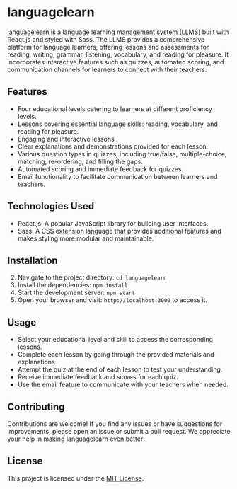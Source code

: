 # languagelearn

languagelearn is a language learning management system (LLMS) built with React.js and styled with Sass. The LLMS provides a comprehensive platform for language learners, offering lessons and assessments for reading, writing, grammar, listening, vocabulary, and reading for pleasure. It incorporates interactive features such as quizzes, automated scoring, and communication channels for learners to connect with their teachers.

## Features

- Four educational levels catering to learners at different proficiency levels.
- Lessons covering essential language skills: reading, vocabulary, and reading for pleasure.
- Engaging and interactive lessons .
- Clear explanations and demonstrations provided for each lesson.
- Various question types in quizzes, including true/false, multiple-choice, matching, re-ordering, and filling the gaps.
- Automated scoring and immediate feedback for quizzes.
- Email functionality to facilitate communication between learners and teachers.

## Technologies Used

- React.js: A popular JavaScript library for building user interfaces.
- Sass: A CSS extension language that provides additional features and makes styling more modular and maintainable.

## Installation
2. Navigate to the project directory: `cd languagelearn`
3. Install the dependencies: `npm install`
4. Start the development server: `npm start`
5. Open your browser and visit: `http://localhost:3000` to access it.

## Usage

- Select your educational level and skill to access the corresponding lessons.
- Complete each lesson by going through the provided materials and explanations.
- Attempt the quiz at the end of each lesson to test your understanding.
- Receive immediate feedback and scores for each quiz.
- Use the email feature to communicate with your teachers when needed.

## Contributing

Contributions are welcome! If you find any issues or have suggestions for improvements, please open an issue or submit a pull request. We appreciate your help in making languagelearn even better!

## License

This project is licensed under the [MIT License](https://opensource.org/license/mit/).



